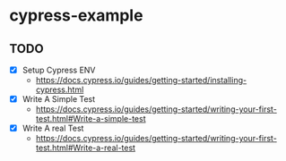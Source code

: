 # cypress-example

## TODO
- [x] Setup Cypress ENV
	* https://docs.cypress.io/guides/getting-started/installing-cypress.html
- [x] Write A Simple Test
	* https://docs.cypress.io/guides/getting-started/writing-your-first-test.html#Write-a-simple-test
- [x] Write A real Test
	* https://docs.cypress.io/guides/getting-started/writing-your-first-test.html#Write-a-real-test
